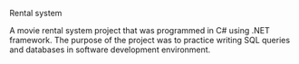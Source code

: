 Rental system

A movie rental system project that was programmed in C# using .NET framework. The purpose of the project was to practice writing SQL queries and databases in software development environment.
